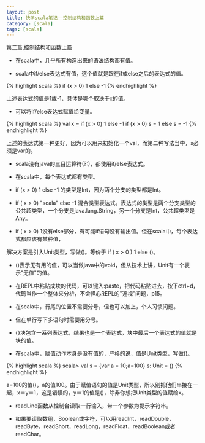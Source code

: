 ```yaml
---
layout: post
title: 快学scala笔记——控制结构和函数上篇
category: [scala]
tags: [scala]
---
```


第二篇,控制结构和函数上篇
<!--more-->

- 在scala中，几乎所有构造出来的语法结构都有值。

- scala中if/else表达式有值，这个值就是跟在if或else之后的表达式的值。

{% highlight scala %}
if (x > 0) 1 else -1
{% endhighlight %}

上述表达式的值是1或-1，具体是哪个取决于x的值。

- 可以将if/else表达式赋值给变量。

{% highlight scala %}
val x = if (x > 0) 1 else -1
if (x > 0) s = 1 else s = -1
{% endhighlight %}

上述的表达式第一种更好，因为可以用来初始化一个val，而第二种写法当中，s必须是var的。

- scala没有java的三目运算符(?:)，都使用if/else表达式。

- 在scala中，每个表达式都有类型。

- if (x > 0) 1 else -1 的类型是Int，因为两个分支的类型都是Int。

- if ( x > 0) "scala" else -1 混合类型表达式。表达式的类型是两个分支类型的公共超类型，一个分支是java.lang.String，另一个分支是Int，公共超类型是Any。

- if ( x > 0) 1没有else部分，有可能if语句没有输出值。但在scala中，每个表达式都应该有某种值，

解决方案是引入Unit类型，写做()。等价于 if ( x > 0 ) 1 else ()。

- ()表示无有用的值，可以当做java中的void，但从技术上讲，Unit有一个表示"无值"的值。

- 在REPL中粘贴成块的代码，可以键入:paste，把代码粘贴进去，按下ctrl+d，代码当作一个整体来分析，不会担心REPL的"近视"问题，p15。

- 在scala中，行尾的位置不需要分号，但也可以加上，个人习惯问题。

- 但在单行写下多语句时需要用分号。

- {}块包含一系列表达式，结果也是一个表达式，块中最后一个表达式的值就是块的值。

- 在scala中，赋值动作本身是没有值的，严格的说，值是Unit类型，写做()。

{% highlight scala %}
scala> val s = {var a = 10;a=100}
s: Unit = ()
{% endhighlight %}

a=100的值()，a的值100。由于赋值语句的值是Unit类型，所以别把他们串接在一起，x＝y＝1，这是错误的，y＝1的值是()，除非你想把Unit类型的值赋给x。

- readLine函数从控制台读取一行输入，带一个参数为提示字符串。

- 如果要读取数组，Boolean或字符，可以用readInt，readDouble，readByte，readShort，readLong，readFloat，readBoolean或者readChar。



